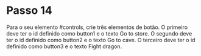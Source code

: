 # Passo 14

Para o seu elemento #controls, crie três elementos de botão. O primeiro deve ter o id definido como button1 e o texto Go to store. O segundo deve ter o id definido como button2 e o texto Go to cave. O terceiro deve ter o id definido como button3 e o texto Fight dragon.